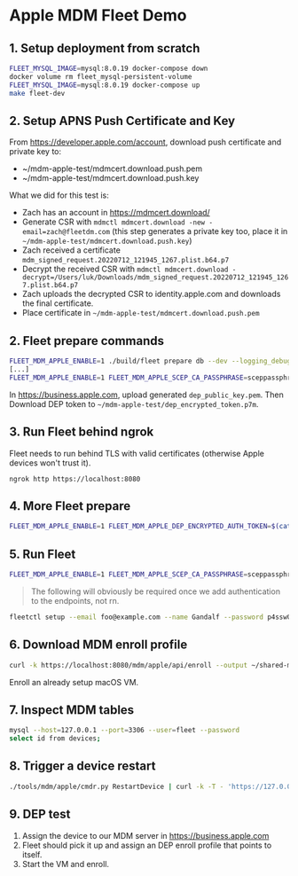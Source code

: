 # Apple MDM Fleet Demo

## 1. Setup deployment from scratch

```sh
FLEET_MYSQL_IMAGE=mysql:8.0.19 docker-compose down
docker volume rm fleet_mysql-persistent-volume
FLEET_MYSQL_IMAGE=mysql:8.0.19 docker-compose up
make fleet-dev
```

## 2. Setup APNS Push Certificate and Key

From https://developer.apple.com/account, download push certificate and private key to:
- ~/mdm-apple-test/mdmcert.download.push.pem
- ~/mdm-apple-test/mdmcert.download.push.key

What we did for this test is:
- Zach has an account in https://mdmcert.download/
- Generate CSR with `mdmctl mdmcert.download -new -email=zach@fleetdm.com` (this step generates a private key too, place it in `~/mdm-apple-test/mdmcert.download.push.key`)
- Zach received a certificate `mdm_signed_request.20220712_121945_1267.plist.b64.p7`
- Decrypt the received CSR with `mdmctl mdmcert.download -decrypt=/Users/luk/Downloads/mdm_signed_request.20220712_121945_1267.plist.b64.p7`
- Zach uploads the decrypted CSR to identity.apple.com and downloads the final certificate.
- Place certificate in `~/mdm-apple-test/mdmcert.download.push.pem`

## 2. Fleet prepare commands

```sh
FLEET_MDM_APPLE_ENABLE=1 ./build/fleet prepare db --dev --logging_debug
[...]
FLEET_MDM_APPLE_ENABLE=1 FLEET_MDM_APPLE_SCEP_CA_PASSPHRASE=sceppassphrase FLEET_MDM_APPLE_MDM_PUSH_CERT_PEM=$(cat ~/mdm-apple-test/mdmcert.download.push.pem) FLEET_MDM_APPLE_MDM_PUSH_KEY_PEM=$(cat ~/mdm-apple-test/mdmcert.download.push.key) ./build/fleet prepare mdm-apple setup --dev --logging_debug
```

In https://business.apple.com, upload generated `dep_public_key.pem`.
Then Download DEP token to `~/mdm-apple-test/dep_encrypted_token.p7m`.

## 3. Run Fleet behind ngrok

Fleet needs to run behind TLS with valid certificates (otherwise Apple devices won't trust it).
```
ngrok http https://localhost:8080
```

## 4. More Fleet prepare

```sh
FLEET_MDM_APPLE_ENABLE=1 FLEET_MDM_APPLE_DEP_ENCRYPTED_AUTH_TOKEN=$(cat ~/mdm-apple-test/dep_encrypted_token.p7m) FLEET_MDM_APPLE_DEP_SERVER_URL=ae8a-181-228-157-44.ngrok.io ./build/fleet prepare mdm-apple dep-auth-token --dev --logging_debug
```

## 5. Run Fleet

```sh
FLEET_MDM_APPLE_ENABLE=1 FLEET_MDM_APPLE_SCEP_CA_PASSPHRASE=sceppassphrase FLEET_MDM_APPLE_SCEP_CHALLENGE=scepchallenge FLEET_MDM_APPLE_DEP_SERVER_URL=ae8a-181-228-157-44.ngrok.io ./build/fleet serve --dev --dev_license --logging_debug 2>&1 | tee ~/fleet.txt
```

> The following will obviously be required once we add authentication to the endpoints, not rn.
```sh
fleetctl setup --email foo@example.com --name Gandalf --password p4ssw0rd.123 --org-name "Fleet Device Management Inc."
```

## 6. Download MDM enroll profile

```sh
curl -k https://localhost:8080/mdm/apple/api/enroll --output ~/shared-macos/enroll.mobileconfig
```

Enroll an already setup macOS VM.

## 7. Inspect MDM tables

```sh
mysql --host=127.0.0.1 --port=3306 --user=fleet --password
select id from devices;
```

## 8. Trigger a device restart

```sh
./tools/mdm/apple/cmdr.py RestartDevice | curl -k -T - 'https://127.0.0.1:8080/mdm/apple/mdm/api/v1/enqueue/<ID_FROM_PREVIOUS_STEP>'
```

## 9. DEP test

1. Assign the device to our MDM server in https://business.apple.com
2. Fleet should pick it up and assign an DEP enroll profile that points to itself.
3. Start the VM and enroll.
